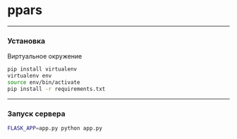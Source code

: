 # ppars

---

### Установка

Виртуальное окружение
```bash
pip install virtualenv
virtualenv env
source env/bin/activate
pip install -r requirements.txt
```
---

### Запуск сервера
```bash
FLASK_APP=app.py python app.py
```